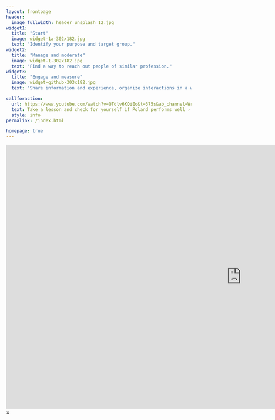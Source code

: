 ```yaml
---
layout: frontpage
header:
  image_fullwidth: header_unsplash_12.jpg
widget1:
  title: "Start"
  image: widget-1a-302x182.jpg
  text: "Identify your purpose and target group."
widget2:
  title: "Manage and moderate"
  image: widget-1-302x182.jpg
  text: "Find a way to reach out people of similar profession."
widget3:
  title: "Engage and measure"
  image: widget-github-303x182.jpg
  text: "Share information and experience, organize interactions in a way that builds support."

callforaction:
  url: https://www.youtube.com/watch?v=QTdlv6KQiEo&t=375s&ab_channel=WriteTheDocsPodcast%26Meetups
  text: Take a lesson and check for yourself if Poland performs well ›
  style: info
permalink: /index.html

homepage: true
---
```

<div id="videoModal" class="reveal-modal large" data-reveal="">
  <div class="flex-video widescreen vimeo" style="display: block;">
    <iframe width="1280" height="720" src="https://www.youtube.com/embed/3b5zCFSmVvU" frameborder="0" allowfullscreen></iframe>
  </div>
  <a class="close-reveal-modal">&#215;</a>
</div>